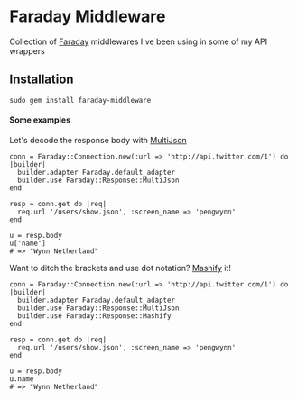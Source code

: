 # Faraday Middleware

Collection of [Faraday](http://github.com/technoweenie/faraday) middlewares I've been using in some of my API wrappers


## Installation

    sudo gem install faraday-middleware
    

#### Some examples

Let's decode the response body with [MultiJson](http://github.com/intridea/multi_json)

    conn = Faraday::Connection.new(:url => 'http://api.twitter.com/1') do |builder|
      builder.adapter Faraday.default_adapter
      builder.use Faraday::Response::MultiJson
    end

    resp = conn.get do |req|
      req.url '/users/show.json', :screen_name => 'pengwynn'
    end

    u = resp.body
    u['name']
    # => "Wynn Netherland"
    

Want to ditch the brackets and use dot notation? [Mashify](http://github.com/intridea/hashie) it!

    conn = Faraday::Connection.new(:url => 'http://api.twitter.com/1') do |builder|
      builder.adapter Faraday.default_adapter
      builder.use Faraday::Response::MultiJson
      builder.use Faraday::Response::Mashify
    end

    resp = conn.get do |req|
      req.url '/users/show.json', :screen_name => 'pengwynn'
    end

    u = resp.body
    u.name
    # => "Wynn Netherland"